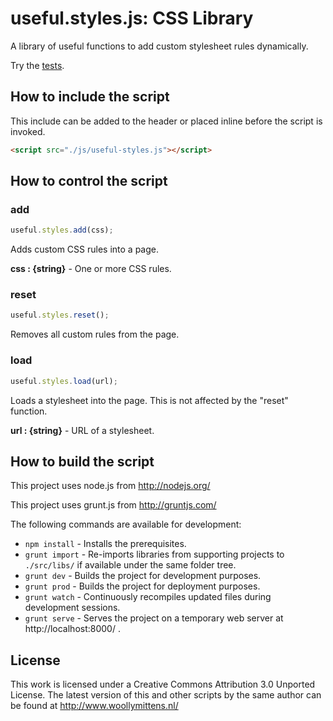 # useful.styles.js: CSS Library

A library of useful functions to add custom stylesheet rules dynamically.

Try the <a href="http://www.woollymittens.nl/useful/default.php?url=useful-styles">tests</a>.

## How to include the script

This include can be added to the header or placed inline before the script is invoked.

```html
<script src="./js/useful-styles.js"></script>
```

## How to control the script

### add

```javascript
useful.styles.add(css);
```

Adds custom CSS rules into a page.

**css : {string}** - One or more CSS rules.

### reset

```javascript
useful.styles.reset();
```

Removes all custom rules from the page.

### load

```javascript
useful.styles.load(url);
```

Loads a stylesheet into the page. This is not affected by the "reset" function.

**url : {string}** - URL of a stylesheet.

## How to build the script

This project uses node.js from http://nodejs.org/

This project uses grunt.js from http://gruntjs.com/

The following commands are available for development:
+ `npm install` - Installs the prerequisites.
+ `grunt import` - Re-imports libraries from supporting projects to `./src/libs/` if available under the same folder tree.
+ `grunt dev` - Builds the project for development purposes.
+ `grunt prod` - Builds the project for deployment purposes.
+ `grunt watch` - Continuously recompiles updated files during development sessions.
+ `grunt serve` - Serves the project on a temporary web server at http://localhost:8000/ .

## License

This work is licensed under a Creative Commons Attribution 3.0 Unported License. The latest version of this and other scripts by the same author can be found at http://www.woollymittens.nl/
